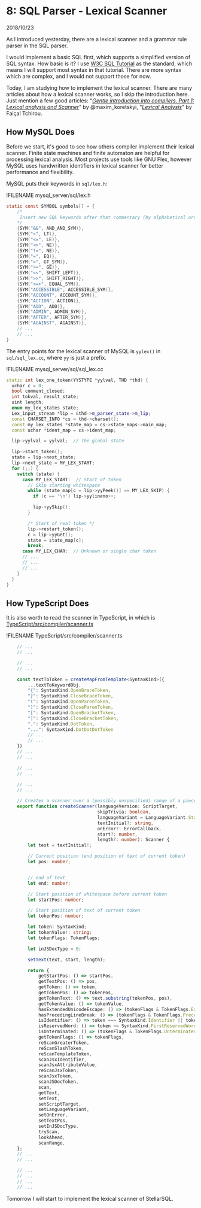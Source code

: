# 8: SQL Parser - Lexical Scanner

2018/10/23

As I introduced yesterday, there are a lexical scanner and a grammar rule parser in the SQL parser.

I would implement a basic SQL first, which supports a simplified version of SQL syntax. How basic is it? I use [W3C SQL Tutorial](https://www.w3schools.com/sql/) as the standard, which means I will support most syntax in that tutorial. There are more syntax which are complex, and I would not support those for now.

Today, I am studying how to implement the lexical scanner. There are many articles about how a lexical scanner works, so I skip the introduction here. Just mention a few good articles: "*[Gentle introduction into compilers. Part 1: Lexical analysis and Scanner](https://medium.com/dailyjs/733246be6738)*" by @maxim_koretskyi, "*[Lexical Analysis](https://hackernoon.com/861b8bfe4cb0)*" by Faiçal Tchirou.

## How MySQL Does

Before we start, it's good to see how others compiler implement their lexical scanner. Finite state machines and finite automaton are helpful for processing lexical analysis. Most projects use tools like GNU Flex, however MySQL uses handwritten identifiers in lexical scanner for better performance and flexibility.

MySQL puts their keywords in `sql/lex.h`:

!FILENAME mysql_server/sql/lex.h

```h
static const SYMBOL symbols[] = {
    /*
     Insert new SQL keywords after that commentary (by alphabetical order):
    */
    {SYM("&&", AND_AND_SYM)},
    {SYM("<", LT)},
    {SYM("<=", LE)},
    {SYM("<>", NE)},
    {SYM("!=", NE)},
    {SYM("=", EQ)},
    {SYM(">", GT_SYM)},
    {SYM(">=", GE)},
    {SYM("<<", SHIFT_LEFT)},
    {SYM(">>", SHIFT_RIGHT)},
    {SYM("<=>", EQUAL_SYM)},
    {SYM("ACCESSIBLE", ACCESSIBLE_SYM)},
    {SYM("ACCOUNT", ACCOUNT_SYM)},
    {SYM("ACTION", ACTION)},
    {SYM("ADD", ADD)},
    {SYM("ADMIN", ADMIN_SYM)},
    {SYM("AFTER", AFTER_SYM)},
    {SYM("AGAINST", AGAINST)},
    // ...
    // ...
}
```

The entry points for the lexical scanner of MySQL is `yylex()` in `sql/sql_lex.cc`, where `yy` is just a prefix.

!FILENAME mysql_server/sql/sql_lex.cc

```c++
static int lex_one_token(YYSTYPE *yylval, THD *thd) {
  uchar c = 0;
  bool comment_closed;
  int tokval, result_state;
  uint length;
  enum my_lex_states state;
  Lex_input_stream *lip = &thd->m_parser_state->m_lip;
  const CHARSET_INFO *cs = thd->charset();
  const my_lex_states *state_map = cs->state_maps->main_map;
  const uchar *ident_map = cs->ident_map;

  lip->yylval = yylval;  // The global state

  lip->start_token();
  state = lip->next_state;
  lip->next_state = MY_LEX_START;
  for (;;) {
    switch (state) {
      case MY_LEX_START:  // Start of token
        // Skip starting whitespace
        while (state_map[c = lip->yyPeek()] == MY_LEX_SKIP) {
          if (c == '\n') lip->yylineno++;

          lip->yySkip();
        }

        /* Start of real token */
        lip->restart_token();
        c = lip->yyGet();
        state = state_map[c];
        break;
      case MY_LEX_CHAR:  // Unknown or single char token
      // ...
      // ...
      // ...
    }
  }
}
```

## How TypeScript Does

It is also worth to read the scanner in TypeScript, in which is [TypeScript/src/compiler/scanner.ts](https://github.com/Microsoft/TypeScript/blob/fbd6cad437390693e69707928896d7da620a803e/src/compiler/scanner.ts)

!FILENAME TypeScript/src/compiler/scanner.ts

```ts
    // ...
    // ...

    // ...
    // ...

    const textToToken = createMapFromTemplate<SyntaxKind>({
        ...textToKeywordObj,
        "{": SyntaxKind.OpenBraceToken,
        "}": SyntaxKind.CloseBraceToken,
        "(": SyntaxKind.OpenParenToken,
        ")": SyntaxKind.CloseParenToken,
        "[": SyntaxKind.OpenBracketToken,
        "]": SyntaxKind.CloseBracketToken,
        ".": SyntaxKind.DotToken,
        "...": SyntaxKind.DotDotDotToken
        // ...
        // ...
    })
    // ...
    // ...

    // ...
    // ...

    // ...
    // ...

    // Creates a scanner over a (possibly unspecified) range of a piece of text.
    export function createScanner(languageVersion: ScriptTarget,
                                  skipTrivia: boolean,
                                  languageVariant = LanguageVariant.Standard,
                                  textInitial?: string,
                                  onError?: ErrorCallback,
                                  start?: number,
                                  length?: number): Scanner {
        let text = textInitial!;

        // Current position (end position of text of current token)
        let pos: number;


        // end of text
        let end: number;

        // Start position of whitespace before current token
        let startPos: number;

        // Start position of text of current token
        let tokenPos: number;

        let token: SyntaxKind;
        let tokenValue!: string;
        let tokenFlags: TokenFlags;

        let inJSDocType = 0;

        setText(text, start, length);

        return {
            getStartPos: () => startPos,
            getTextPos: () => pos,
            getToken: () => token,
            getTokenPos: () => tokenPos,
            getTokenText: () => text.substring(tokenPos, pos),
            getTokenValue: () => tokenValue,
            hasExtendedUnicodeEscape: () => (tokenFlags & TokenFlags.ExtendedUnicodeEscape) !== 0,
            hasPrecedingLineBreak: () => (tokenFlags & TokenFlags.PrecedingLineBreak) !== 0,
            isIdentifier: () => token === SyntaxKind.Identifier || token > SyntaxKind.LastReservedWord,
            isReservedWord: () => token >= SyntaxKind.FirstReservedWord && token <= SyntaxKind.LastReservedWord,
            isUnterminated: () => (tokenFlags & TokenFlags.Unterminated) !== 0,
            getTokenFlags: () => tokenFlags,
            reScanGreaterToken,
            reScanSlashToken,
            reScanTemplateToken,
            scanJsxIdentifier,
            scanJsxAttributeValue,
            reScanJsxToken,
            scanJsxToken,
            scanJSDocToken,
            scan,
            getText,
            setText,
            setScriptTarget,
            setLanguageVariant,
            setOnError,
            setTextPos,
            setInJSDocType,
            tryScan,
            lookAhead,
            scanRange,
    };
    // ...
    // ...

    // ...
    // ...
    // ...
    // ...
```

Tomorrow I will start to implement the lexical scanner of StellarSQL.
